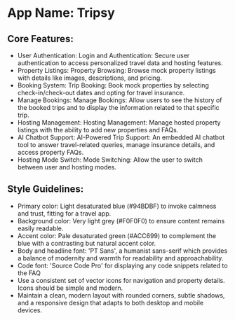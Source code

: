 # **App Name**: Tripsy

## Core Features:

- User Authentication: Login and Authentication: Secure user authentication to access personalized travel data and hosting features.
- Property Listings: Property Browsing: Browse mock property listings with details like images, descriptions, and pricing.
- Booking System: Trip Booking: Book mock properties by selecting check-in/check-out dates and opting for travel insurance.
- Manage Bookings: Manage Bookings: Allow users to see the history of the booked trips and to display the information related to that specific trip.
- Hosting Management: Hosting Management: Manage hosted property listings with the ability to add new properties and FAQs.
- AI Chatbot Support: AI-Powered Trip Support: An embedded AI chatbot tool to answer travel-related queries, manage insurance details, and access property FAQs.
- Hosting Mode Switch: Mode Switching: Allow the user to switch between user and hosting modes.

## Style Guidelines:

- Primary color: Light desaturated blue (#94BDBF) to invoke calmness and trust, fitting for a travel app. 
- Background color: Very light grey (#F0F0F0) to ensure content remains easily readable.
- Accent color: Pale desaturated green (#ACC699) to complement the blue with a contrasting but natural accent color.
- Body and headline font: 'PT Sans', a humanist sans-serif which provides a balance of modernity and warmth for readability and approachability.
- Code font: 'Source Code Pro' for displaying any code snippets related to the FAQ
- Use a consistent set of vector icons for navigation and property details. Icons should be simple and modern.
- Maintain a clean, modern layout with rounded corners, subtle shadows, and a responsive design that adapts to both desktop and mobile devices.